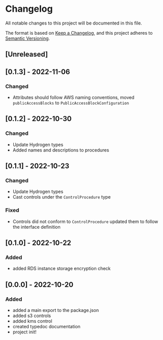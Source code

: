 # Changelog

All notable changes to this project will be documented in this file.

The format is based on [Keep a Changelog](https://keepachangelog.com/en/1.0.0/),
and this project adheres to [Semantic Versioning](https://semver.org/spec/v2.0.0.html).

## [Unreleased]

## [0.1.3] - 2022-11-06

### Changed

- Attributes should follow AWS naming conventions, moved `publicAccessBlocks` to `PublicAccessBlockConfiguration`

## [0.1.2] - 2022-10-30

### Changed

- Update Hydrogen types
- Added names and descriptions to procedures

## [0.1.1] - 2022-10-23

### Changed

- Update Hydrogen types
- Cast controls under the `ControlProcedure` type

### Fixed

- Controls did not conform to `ControlProcedure` updated them to follow the interface definition

## [0.1.0] - 2022-10-22

### Added

- added RDS instance storage encryption check

## [0.0.0] - 2022-10-20

### Added

- added a main export to the package.json
- added s3 controls
- added kms control
- created typedoc documentation
- project init!

